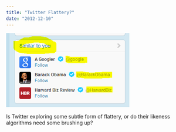 ```yaml
---
title: "Twitter Flattery?"
date: "2012-12-10"
---
```


![Twitter Flattery?](images/flattery.png)

Is Twitter exploring some subtle form of flattery, or do their likeness algorithms need some brushing up?

